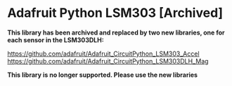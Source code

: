 # Adafruit Python LSM303 [Archived]

**This library has been archived and replaced by two new libraries, one for each sensor in the LSM303DLH:**

https://github.com/adafruit/Adafruit_CircuitPython_LSM303_Accel
https://github.com/adafruit/Adafruit_CircuitPython_LSM303DLH_Mag

**This library is no longer supported. Please use the new libraries**
